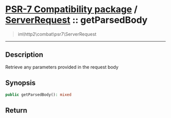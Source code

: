 # [PSR-7 Compatibility package](combat.md) / [ServerRequest](combat-ServerRequest.md) :: getParsedBody
 > im\http2\combat\psr7\ServerRequest
____

## Description
Retrieve any parameters provided in the request body

## Synopsis
```php
public getParsedBody(): mixed
```

## Return

